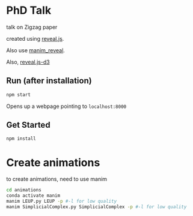 # PhD Talk

talk on Zigzag paper

created using [reveal.js](https://github.com/hakimel/reveal.js).

Also use [manim_reveal](https://github.com/anjandn/manim_reveal).

Also, [reveal.js-d3](https://github.com/gcalmettes/reveal.js-d3)

## Run (after installation)

```bash
npm start
```
Opens up a webpage pointing to `localhost:8000`

## Get Started

```
npm install
```

# Create animations

to create animations, need to use manim

```bash
cd animations
conda activate manim
manim LEUP.py LEUP -p #-l for low quality
manim SimplicialComplex.py SimplicialComplex -p #-l for low quality
```
